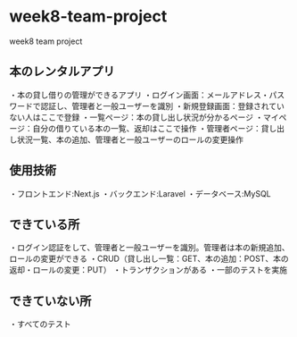 # week8-team-project
week8 team project
## 本のレンタルアプリ
・本の貸し借りの管理ができるアプリ
・ログイン画面：メールアドレス・パスワードで認証し、管理者と一般ユーザーを識別
・新規登録画面：登録されていない人はここで登録
・一覧ページ：本の貸し出し状況が分かるページ
・マイページ：自分の借りている本の一覧、返却はここで操作
・管理者ページ：貸し出し状況一覧、本の追加、管理者と一般ユーザーのロールの変更操作

## 使用技術
・フロントエンド:Next.js
・バックエンド:Laravel
・データベース:MySQL

## できている所
・ログイン認証をして、管理者と一般ユーザーを識別。管理者は本の新規追加、ロールの変更ができる
・CRUD（貸し出し一覧：GET、本の追加：POST、本の返却・ロールの変更：PUT）
・トランザクションがある
・一部のテストを実施
## できていない所
・すべてのテスト